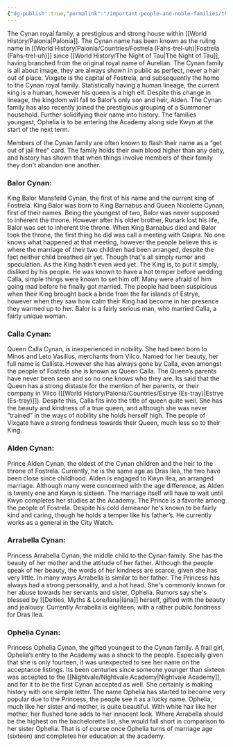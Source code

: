 ```yaml
---
{"dg-publish":true,"permalink":"/important-people-and-noble-families/the-cynan-royal-family/"}
---
```



The Cynan royal family, a prestigious and strong house within [[World History/Palonia\|Palonia]]. The Cynan name has been known as the ruling name in [[World History/Palonia/Countries/Fostrela (Fahs-trel-uh)\|Fostrela (Fahs-trel-uh)]] since [[World History/The Night of Tau\|The Night of Tau]], having branched from the original royal name of Aurelian. The Cynan family is all about image, they are always shown in public as perfect, never a hair out of place. Vixgate is the capital of Fostrela, and subsequently the home to the Cynan royal family. Statistically having a human lineage, the current king is a human, however his queen is a high elf. Despite this change in lineage, the kingdom will fall to Balor’s only son and heir, Alden. The Cynan family has also recently joined the prestigious grouping of a Summoner household. Further solidifying their name into history. The families youngest, Ophelia is to be entering the Academy along side Kwyn at the start of the next term.

Members of the Cynan family are often known to flash their name as a “get out of jail free” card. The family holds their own blood higher than any deity, and history has shown that when things involve members of their family they don't abandon one another.

### Balor Cynan:

King Balor Mansfeild Cynan, the first of his name and the current king of Fostrela. King Balor was born to King Barnabus and Queen Nicolette Cynan, first of their names. Being the youngest of two, Balor was never supposed to inherent the throne. However after his older brother, Runark lost his life, Balor was set to inherent the throne. When King Barnabus died and Balor took the throne, the first thing he did was call a meeting with Caipra. No one knows what happened at that meeting, however the people believe this is where the marriage of their two children had been arranged, despite the fact neither child breathed air yet. Though that's all simply rumor and speculation. As the King hadn’t even wed yet. The King is, to put it simply, disliked by his people. He was known to have a hot temper before wedding Calla, simple things were known to set him off. Many were afraid of him going mad before he finally got married. The people had been suspicious when their King brought back a bride from the far islands of Estrye, however when they saw how calm their King had become in her presence they warmed up to her. Balor is a fairly serious man, who married Calla, a fairly unique woman.

### Calla Cynan:

Queen Calla Cynan, is inexperienced in nobility. She had been born to Minos and Leto Vasilius, merchants from Vilco. Named for her beauty, her full name is Callista. However she has always gone by Calla, even amongst the people of Fostrela she is known as Queen Calla. The Queen’s parents have never been seen and so no one knows who they are. Its said that the Queen has a strong distaste for the mention of her parents, or their company in Vilco ([[World History/Palonia/Countries/Estrye (Es-tray)\|Estrye (Es-tray)]]). Despite this, Calla fits into the title of queen quite well. She has the beauty and kindness of a true queen, and although she was never “trained” in the ways of nobility she holds herself high. The people of Vixgate have a strong fondness towards their Queen, much less so to their King.

### Alden Cynan:

Prince Alden Cynan, the oldest of the Cynan children and the heir to the throne of Fostrela. Currently, he is the same age as Dras Ilea, the two have been close since childhood. Alden is engaged to Kwyn Ilea, an arranged marriage. Although many were concerned with the age difference, as Alden is twenty one and Kwyn is sixteen. The marriage itself will have to wait until Kwyn completes her studies at the Academy. The Prince is a favorite among the people of Fostrela. Despite his cold demeanor he's known to be fairly kind and caring, though he holds a temper like his father’s. He currently works as a general in the City Watch.

### Arrabella Cynan:

Princess Arrabella Cynan, the middle child to the Cynan family. She has the beauty of her mother and the attitude of her father. Although the people speak of her beauty, the words of her kindness are scarce, given she has very little. In many ways Arrabella is similar to her father. The Princess has always had a strong personality, and a hot head. She's commonly known for her abuse towards her servants and sister, Ophelia. Rumors say she's blessed by [[Deities, Myths & Lore/Iana\|Iana]] herself, gifted with the beauty and jealousy. Currently Arrabella is eighteen, with a rather public fondness for Dras Ilea.

### Ophelia Cynan:

Princess Ophelia Cynan, the gifted youngest to the Cynan family. A frail girl, Ophelia’s entry to the Academy was a shock to the people. Especially given that she is only fourteen, it was unexpected to see her name on the acceptance listings. Its been centuries since someone younger than sixteen was accepted to the [[Nightvale/Nightvale Academy\|Nightvale Academy]], and for it to be the first Cynan accepted as well. She certainly is making history with one simple letter. The name Ophelia has started to become very popular due to the Princess, the people see it as a lucky name. Ophelia, much like her sister and mother, is quite beautiful. With white hair like her mother, her flushed tone adds to her innocent look. Where Arrabella should be the highest on the bachelorette list, she would fall short in comparison to her sister Ophelia. That is of course once Ophelia turns of marriage age (sixteen) and completes her education at the academy.